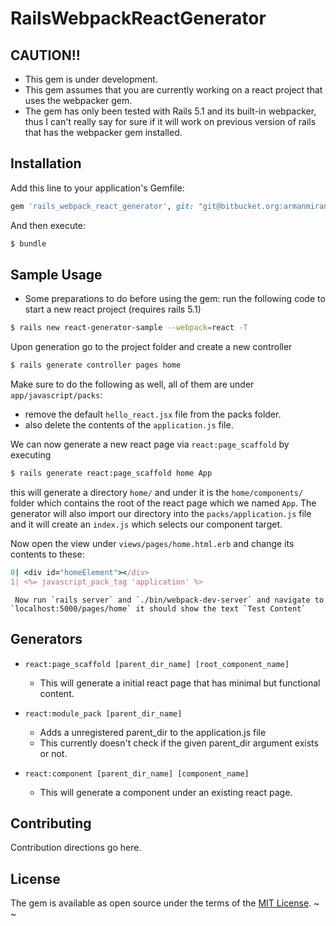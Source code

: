 # RailsWebpackReactGenerator
## CAUTION!!
  * This gem is under development.
  * This gem assumes that you are currently working on a react project that uses the webpacker gem.
  * The gem has only been tested with Rails 5.1 and its built-in webpacker, thus I can't really say for sure
    if it will work on previous version of rails that has the webpacker gem installed.

## Installation
Add this line to your application's Gemfile:

```ruby
gem 'rails_webpack_react_generator', git: "git@bitbucket.org:armanmiranda/railswebpackreactgenerator.git"
```

And then execute:
```bash
$ bundle
```

## Sample Usage
* Some preparations to do before using the gem:
     run the following code to start a new react project (requires rails 5.1)

```bash
$ rails new react-generator-sample --webpack=react -T
```

Upon generation go to the project folder and create a new controller
        
```bash
$ rails generate controller pages home
```

Make sure to do the following as well, all of them are under `app/javascript/packs`:
  * remove the default `hello_react.jsx` file from the packs folder.
  * also delete the contents of the `application.js` file.

We can now generate a new react page via `react:page_scaffold` by executing

```bash
$ rails generate react:page_scaffold home App
```

this will generate a directory `home/` and under it is the `home/components/` folder which contains the root of the react page which we named `App`. The generator will also import our directory into the `packs/application.js` file and it will create an `index.js` which selects our component target.

Now open the view under `views/pages/home.html.erb` and change its contents to these:

```ruby
0| <div id="homeElement"></div>
1| <%= javascript_pack_tag 'application' %>    
```
    
     Now run `rails server` and `./bin/webpack-dev-server` and navigate to `localhost:5000/pages/home` it should show the text `Test Content`
    
## Generators
* `react:page_scaffold [parent_dir_name] [root_component_name]`
    *  This will generate a initial react page that has minimal but functional content.

* `react:module_pack [parent_dir_name]`
    *  Adds a unregistered parent_dir to the application.js file
    *  This currently doesn't check if the given parent_dir argument exists or not.

* `react:component [parent_dir_name] [component_name]`
    *  This will generate a component under an existing react page.

## Contributing
Contribution directions go here.

## License
The gem is available as open source under the terms of the [MIT License](http://opensource.org/licenses/MIT).
~
~
